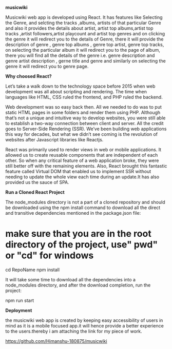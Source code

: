 **musicwiki**

Musicwiki web app is developed using React. It has features like Selecting the Genre, and selcting the tracks ,albums, artists of that particular Genre and also it provides the details about artist, artist top albums,artist top tracks ,artist followers,artist playcount and  artist top genres and on clicking the genre it will redirect you to the details of Genre, there it will provide the description of genre , genre top albums , genre top artist, genre top tracks, on selecting the particular album it will redirect you to the page of album, there you will find all the details of the genre i.e. genre description and genre artist description , gerne title and genre and similarly on selecting the genre it will redirect you to genre page.   

**Why choosed React?**


Let’s take a walk down to the technology space before 2015 when web development was all about scripting and rendering. The time when languages like HTML, CSS ruled the frontend, and PHP ruled the backend.

Web development was so easy back then. All we needed to do was to put static HTML pages in some folders and render them using PHP. Although that’s not a unique and intuitive way to develop websites, you were still able to establish a two-way connection between client and server. All the credit goes to Server-Side Rendering (SSR). We’ve been building web applications this way for decades, but what we didn’t see coming is the revolution of websites after Javascript libraries like Reactjs.

React was primarily used to render views in web or mobile applications. It allowed us to create reusable components that are independent of each other. So when any critical feature of a web application broke, they were still better off with the remaining elements. Also, React brought this fantastic feature called Virtual DOM that enabled us to implement SSR without needing to update the whole view each time during an update.It has also provided us the sauce of SPA.

**Run a Cloned React Project**


The node_modules directory is not a part of a cloned repository and should be downloaded using the npm install command to download all the direct and transitive dependencies mentioned in the package.json file:

# make sure that you are in the root directory of the project, use" pwd" or "cd" for windows
cd RepoName
npm install

It will take some time to download all the dependencies into a node_modules directory, and after the download completion, run the project:

npm run start

**Deployment**


the musicwiki web app is created by keeping easy accessibility of users in mind as it is a mobile focused app.it will hence provide a better experience to the users.thereby i am attaching the link for my piece of work.

https://github.com/Himanshu-180875/musicwiki



